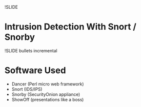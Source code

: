!SLIDE 
# Intrusion Detection With Snort / Snorby #

!SLIDE bullets incremental
# Software Used #

* Dancer (Perl micro web framework)
* Snort (IDS/IPS)
* Snorby (SecurityOnion appliance)
* ShowOff (presentations like a boss)

